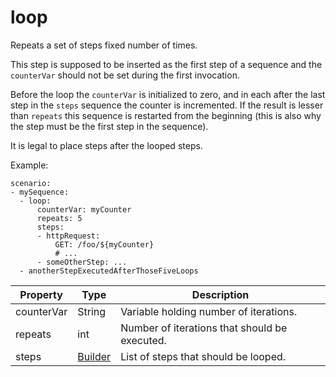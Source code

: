 ---
---
# loop

Repeats a set of steps fixed number of times. 

 This step is supposed to be inserted as the first step of a sequence and the <code>counterVar</code> should not be set during the first invocation. 

 Before the loop the <code>counterVar</code> is initialized to zero, and in each after the last step in the <code>steps</code> sequence the counter is incremented. If the result is lesser than <code>repeats</code> this sequence is restarted from the beginning (this is also why the step must be the first step in the sequence). 

 It is legal to place steps after the looped steps. 

 Example: 
```
scenario:
- mySequence:
  - loop:
      counterVar: myCounter
      repeats: 5
      steps:
      - httpRequest:
          GET: /foo/${myCounter}
          # ...
      - someOtherStep: ...
  - anotherStepExecutedAfterThoseFiveLoops
```


| Property | Type | Description |
| ------- | ------- | -------- |
| counterVar | String | Variable holding number of iterations. |
| repeats | int | Number of iterations that should be executed. |
| steps | [Builder](index.html#steps) | List of steps that should be looped. |

